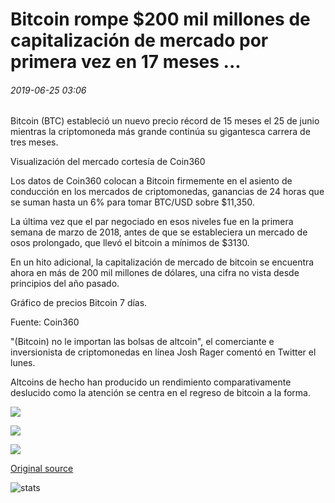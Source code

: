 # Bitcoin rompe $200 mil millones de capitalización de mercado por primera vez en 17 meses ...

###### 2019-06-25 03:06

Bitcoin (BTC) estableció un nuevo precio récord de 15 meses el 25 de junio mientras la criptomoneda más grande continúa su gigantesca carrera de tres meses.

Visualización del mercado cortesía de Coin360

Los datos de Coin360 colocan a Bitcoin firmemente en el asiento de conducción en los mercados de criptomonedas, ganancias de 24 horas que se suman hasta un 6% para tomar BTC/USD sobre $11,350.

La última vez que el par negociado en esos niveles fue en la primera semana de marzo de 2018, antes de que se estableciera un mercado de osos prolongado, que llevó el bitcoin a mínimos de $3130.

En un hito adicional, la capitalización de mercado de bitcoin se encuentra ahora en más de 200 mil millones de dólares, una cifra no vista desde principios del año pasado.

Gráfico de precios Bitcoin 7 días.

Fuente: Coin360

"(Bitcoin) no le importan las bolsas de altcoin", el comerciante e inversionista de criptomonedas en línea Josh Rager comentó en Twitter el lunes.

Altcoins de hecho han producido un rendimiento comparativamente deslucido como la atención se centra en el regreso de bitcoin a la forma.

![](https://s3.cointelegraph.com/storage/uploads/view/66973ab54317344106b43173a9e8c7ad.png)

![](https://s3.cointelegraph.com/storage/uploads/view/7197a605113b61086fced6ff4fd47046.png)

![](https://s3.cointelegraph.com/storage/uploads/view/ea44fa1e54f52043be0b7785b59113de.png)

[Original source](https://cointelegraph.com/news/bitcoin-breaks-200-billion-market-cap-for-the-first-time-in-17-months)

![stats](https://c.statcounter.com/11760860/0/a89fa40b/1/ "stats")